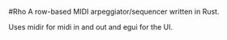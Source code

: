 #Rho
A row-based MIDI arpeggiator/sequencer written in Rust.

Uses midir for midi in and out and egui for the UI.
